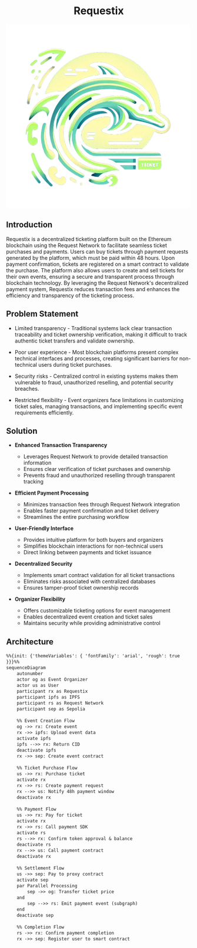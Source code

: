 <div align="center">

# Requestix

</div>

![Requestix Logo](/public/logo.png)

## Introduction
Requestix is a decentralized ticketing platform built on the Ethereum blockchain using the Request Network to facilitate seamless ticket purchases and payments. Users can buy tickets through payment requests generated by the platform, which must be paid within 48 hours. Upon payment confirmation, tickets are registered on a smart contract to validate the purchase. The platform also allows users to create and sell tickets for their own events, ensuring a secure and transparent process through blockchain technology. By leveraging the Request Network's decentralized payment system, Requestix reduces transaction fees and enhances the efficiency and transparency of the ticketing process.

## Problem Statement

* Limited transparency - Traditional systems lack clear transaction traceability and ticket ownership verification, making it difficult to track authentic ticket transfers and validate ownership.

* Poor user experience - Most blockchain platforms present complex technical interfaces and processes, creating significant barriers for non-technical users during ticket purchases.

* Security risks - Centralized control in existing systems makes them vulnerable to fraud, unauthorized reselling, and potential security breaches.

* Restricted flexibility - Event organizers face limitations in customizing ticket sales, managing transactions, and implementing specific event requirements efficiently.

## Solution

* **Enhanced Transaction Transparency**
  - Leverages Request Network to provide detailed transaction information
  - Ensures clear verification of ticket purchases and ownership
  - Prevents fraud and unauthorized reselling through transparent tracking

* **Efficient Payment Processing**
  - Minimizes transaction fees through Request Network integration
  - Enables faster payment confirmation and ticket delivery
  - Streamlines the entire purchasing workflow

* **User-Friendly Interface**
  - Provides intuitive platform for both buyers and organizers
  - Simplifies blockchain interactions for non-technical users
  - Direct linking between payments and ticket issuance

* **Decentralized Security**
  - Implements smart contract validation for all ticket transactions
  - Eliminates risks associated with centralized databases
  - Ensures tamper-proof ticket ownership records

* **Organizer Flexibility**
  - Offers customizable ticketing options for event management
  - Enables decentralized event creation and ticket sales
  - Maintains security while providing administrative control

## Architecture
```mermaid
%%{init: {'themeVariables': { 'fontFamily': 'arial', 'rough': true }}}%%
sequenceDiagram
    autonumber
    actor og as Event Organizer
    actor us as User
    participant rx as Requestix
    participant ipfs as IPFS
    participant rs as Request Network
    participant sep as Sepolia

    %% Event Creation Flow
    og ->> rx: Create event
    rx ->> ipfs: Upload event data
    activate ipfs
    ipfs -->> rx: Return CID
    deactivate ipfs
    rx ->> sep: Create event contract

    %% Ticket Purchase Flow
    us ->> rx: Purchase ticket
    activate rx
    rx ->> rs: Create payment request
    rx -->> us: Notify 48h payment window
    deactivate rx

    %% Payment Flow
    us ->> rx: Pay for ticket
    activate rx
    rx ->> rs: Call payment SDK
    activate rs
    rs -->> rx: Confirm token approval & balance
    deactivate rs
    rx -->> us: Call payment contract
    deactivate rx

    %% Settlement Flow
    us ->> sep: Pay to proxy contract
    activate sep
    par Parallel Processing
        sep ->> og: Transfer ticket price
    and
        sep -->> rs: Emit payment event (subgraph)
    end
    deactivate sep

    %% Completion Flow
    rs ->> rx: Confirm payment completion
    rx ->> sep: Register user to smart contract
```